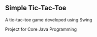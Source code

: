 ## Simple Tic-Tac-Toe

A tic-tac-toe game developed using Swing

Project for Core Java Programming<br>
